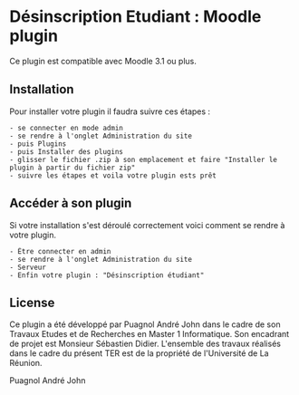 # Désinscription Etudiant : Moodle plugin

Ce plugin est compatible avec Moodle 3.1 ou plus.

## Installation

Pour installer votre plugin il faudra suivre ces étapes :

    - se connecter en mode admin
    - se rendre à l'onglet Administration du site
    - puis Plugins
    - puis Installer des plugins
    - glisser le fichier .zip à son emplacement et faire "Installer le plugin à partir du fichier zip"
    - suivre les étapes et voila votre plugin ests prêt

## Accéder à son plugin

Si votre installation s'est déroulé correctement voici comment se rendre à votre plugin.

    - Être connecter en admin
    - se rendre à l'onglet Administration du site
    - Serveur
    - Enfin votre plugin : "Désinscription étudiant"


## License

Ce plugin a été développé par Puagnol André John dans le cadre de son Travaux Etudes et de Recherches en Master 1 Informatique.
Son encadrant de projet est Monsieur Sébastien Didier.
L'ensemble des travaux réalisés dans le cadre du présent TER est de la propriété de l'Université de La Réunion.

Puagnol André John 

